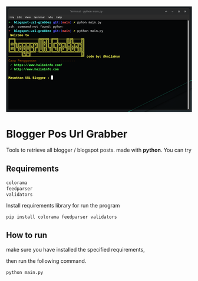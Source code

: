 ![demo image](./assets/image.png)
# Blogger Pos Url Grabber
Tools to retrieve all blogger / blogspot posts. made with **python**. You can try

## Requirements

```
colorama
feedparser
validators
```

Install requirements library for run the program
``` python
pip install colorama feedparser validators
```

## How to run

make sure you have installed the specified requirements,

then run the following command.
``` python
python main.py
```
